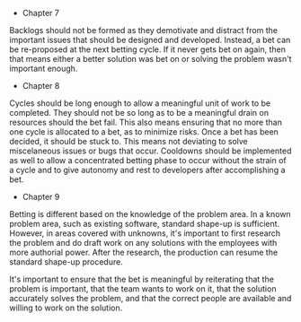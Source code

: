 - Chapter 7

Backlogs should not be formed as they demotivate and distract from the important issues that should be designed and developed. Instead, a bet can be re-proposed at the next betting cycle. If it never gets bet on again, then that means either a better solution was bet on or solving the problem wasn't important enough.

- Chapter 8

Cycles should be long enough to allow a meaningful unit of work to be completed. They should not be so long as to be a meaningful drain on resources should the bet fail. This also means ensuring that no more than one cycle is allocated to a bet, as to minimize risks. Once a bet has been decided, it should be stuck to. This means not deviating to solve miscelaneous issues or bugs that occur. Cooldowns should be implemented as well to allow a concentrated betting phase to occur without the strain of a cycle and to give autonomy and rest to developers after accomplishing a bet.

- Chapter 9

Betting is different based on the knowledge of the problem area. In a known problem area, such as existing software, standard shape-up is sufficient. However, in areas covered with unknowns, it's important to first research the problem and do draft work on any solutions with the employees with more authorial power. After the research, the production can resume the standard shape-up procedure.

It's important to ensure that the bet is meaningful by reiterating that the problem is important, that the team wants to work on it, that the solution accurately solves the problem, and that the correct people are available and willing to work on the solution.


